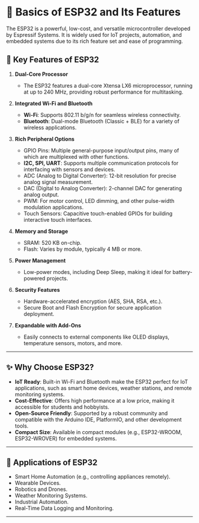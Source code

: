# **🧠 Basics of ESP32 and Its Features**

The ESP32 is a powerful, low-cost, and versatile microcontroller developed by Espressif Systems. It is widely used for IoT projects, automation, and embedded systems due to its rich feature set and ease of programming.

## **🔑 Key Features of ESP32**

1. **Dual-Core Processor**  
   - The ESP32 features a dual-core Xtensa LX6 microprocessor, running at up to 240 MHz, providing robust performance for multitasking.

2. **Integrated Wi-Fi and Bluetooth**  
   - **Wi-Fi**: Supports 802.11 b/g/n for seamless wireless connectivity.  
   - **Bluetooth**: Dual-mode Bluetooth (Classic + BLE) for a variety of wireless applications.

3. **Rich Peripheral Options**
   - GPIO Pins: Multiple general-purpose input/output pins, many of which are multiplexed with other functions.
   - **I2C, SPI, UART**: Supports multiple communication protocols for interfacing with sensors and devices.
   - ADC (Analog to Digital Converter): 12-bit resolution for precise analog signal measurement.
   - DAC (Digital to Analog Converter): 2-channel DAC for generating analog output.
   - PWM: For motor control, LED dimming, and other pulse-width modulation applications.
   - Touch Sensors: Capacitive touch-enabled GPIOs for building interactive touch interfaces.

4. **Memory and Storage**
   - SRAM: 520 KB on-chip.
   - Flash: Varies by module, typically 4 MB or more.

5. **Power Management**
   - Low-power modes, including Deep Sleep, making it ideal for battery-powered projects.

6. **Security Features**
   - Hardware-accelerated encryption (AES, SHA, RSA, etc.).
   - Secure Boot and Flash Encryption for secure application deployment.

7. **Expandable with Add-Ons**
   - Easily connects to external components like OLED displays, temperature sensors, motors, and more.

---

## **✨ Why Choose ESP32?**

- **IoT Ready**: Built-in Wi-Fi and Bluetooth make the ESP32 perfect for IoT applications, such as smart home devices, weather stations, and remote monitoring systems.
- **Cost-Effective**: Offers high performance at a low price, making it accessible for students and hobbyists.
- **Open-Source Friendly**: Supported by a robust community and compatible with the Arduino IDE, PlatformIO, and other development tools.
- **Compact Size**: Available in compact modules (e.g., ESP32-WROOM, ESP32-WROVER) for embedded systems.

---

## **🚀 Applications of ESP32**
- Smart Home Automation (e.g., controlling appliances remotely).
- Wearable Devices.
- Robotics and Drones.
- Weather Monitoring Systems.
- Industrial Automation.
- Real-Time Data Logging and Monitoring.

---
